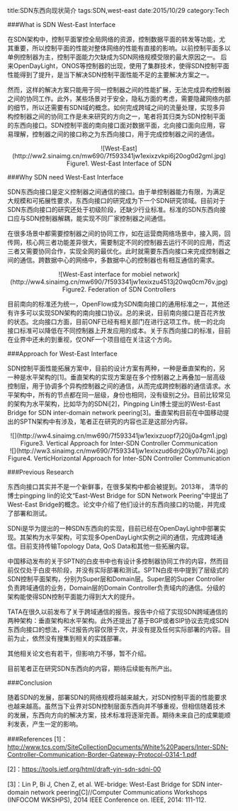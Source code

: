 title:SDN东西向现状简介
tags:SDN,west-east
date:2015/10/29
category:Tech

###What is SDN West-East Interface

在SDN架构中，控制平面掌控全局网络的资源，控制数据平面的转发等功能，尤其重要，所以控制平面的性能对整体网络的性能有直接的影响。以前控制平面多以单例控制器为主，控制平面能力欠缺成为SDN网络规模受限的最大原因之一。 后来OpenDayLight，ONOS等控制器的出现，使用了集群技术，使得SDN控制平面性能得到了提升，是当下解决SDN控制平面性能不足的主要解决方案之一。

然而，这样的解决方案只能用于同一控制器之间的性能扩展，无法完成异构控制器之间的协同工作。此外，某些场景对于安全，隐私方面的考虑，需要隐藏网络内部的细节，所以还需要有SDN域的概念。如何完成跨域之间的流量处理，实现多异构控制器之间的协同工作是未来研究的方向之一，笔者将其归类为SDN控制平面的东西向接口。SDN控制平面的南向接口面对数据平面，北向接口面向应用，容易理解，控制器之间的接口称之为东西向接口，用于完成控制器之间的通信。

<center>![West-East](http://ww2.sinaimg.cn/mw690/7f593341jw1exixzvkpi6j20og0d2gml.jpg)</center>
<center>Figure1. West-East Interface of SDN</center>

###Why SDN need West-East Interface

SDN东西向接口是定义控制器之间通信的接口。由于单控制器能力有限，为满足大规模和可拓展性要求，东西向接口的研究成为下一个SDN研究领域。目前对于SDN东西向接口的研究还处于初级阶段，还缺少行业标准。标准的SDN东西向接口应与SDN控制器解耦，能实现不同厂家控制器之间通信。

在很多场景中都需要控制器之间的协同工作，如在运营商网络场景中，接入网，回传网，核心网三者功能差异很大，需要制定不同的控制器去运行不同的应用，而这三者又需要协同合作，实现全网的最优化。此时就需要东西向接口来完成控制器之间的通信。跨数据中心的网络中，多数据中心的控制器也有相互通信的需求。

<center>![West-East interface for mobiel network](http://ww4.sinaimg.cn/mw690/7f593341jw1exixzu4513j20wq0cm76v.jpg)</center>
<center>Figure2. Federation of SDN Controllers</center>

目前南向的标准还为统一，OpenFlow成为SDN南向接口的通用标准之一，其他还有许多可以实现SDN架构的南向接口协议。总的来说，目前南向接口是百花齐放的状态。北向接口方面，目前ONF已经有相关部门在进行这项工作。统一的北向接口标准可以降低在不同控制器上开发应用的成本。关于东西向接口的标准，目前在业界中还未的到重视，仅ONF一个项目组在关注这个方向。

###Approach for West-East Interface

SDN控制平面性能拓展方案中，目前的设计方案有两种，一种是垂直架构的，另一种是水平架构的[1]。垂直架构的实现方案是在多个控制器之上再叠加一层高级控制层，用于协调多个异构控制器之间的通信，从而完成跨控制器的通信请求。水平架构中，所有的节点都在同一层级，身份也相同，没有级别之分。目前比较常见的架构为水平架构，比如华为的SDNi[2]，Pingping Lin博士提出的West-East Bridge for SDN inter-domain network peering[3]。垂直架构目前在中国移动提出的SPTN架构中有涉及，笔者正在研究的内容也正是这部分内容。

<center>![](http://ww4.sinaimg.cn/mw690/7f593341jw1exixzuopf7j20jj0a4gm1.jpg)</center>
<center>Figure3. Vertical Approach for Inter-SDN Controller Communication </center>

<center>![](http://ww3.sinaimg.cn/mw690/7f593341jw1exixzud6drj20ky07b74i.jpg)</center>
<center>Figure4. VerticHorizontal Approach for Inter-SDN Controller Communication </center>

###Previous Research

东西向接口其实并不是一个新鲜事，在很多架构中都会被提到。2013年， 清华的博士pingping lin的论文“East-West Bridge for SDN Network Peering”中提出了West-East Bridge的概念。论文中介绍了他们设计的东西向接口的功能，并完成了部署和测试。

SDNi是华为提出的一种SDN东西向的实现，目前已经在OpenDayLight中部署实现。其架构为水平架构，可实现多OpenDayLight实例之间的通信，完成跨域通信。目前支持传输Topology Data, QoS Data和其他一些拓展内容。

中国移动发布的关于SPTN的白皮书中也有设计多控制器协同工作的内容，然而目前仅仅处于白皮书阶段，并没有实际部署和测试。SPTN白皮书中提到了层级式的SDN控制平面架构，分别为Super层和Domain层。Super层的Super Controller负责跨域通信的业务，Domain层的Domain Controller负责域内的通信。分级的架构能使得SDN控制平面能力得到大大的提升。

TATA在很久以前发布了关于跨域通信的报告。报告中介绍了实现SDN跨域通信的两种架构：垂直架构和水平架构。此外还提出了基于BGP或者SIP协议去完成SDN东西向接口的想法，不过报告内容仅限于次，并没有提及任何实际部署的内容。目前为止，依然没有搜集到相关的实践部署。

其他相关论文也有若干，但影响力不够，暂不介绍。

目前笔者正在研究SDN东西向的内容，期待后续能有所产出。

###Conclusion

随着SDN的发展，部署SDN的网络规模将越来越大，对SDN控制平面的性能要求也越来越高。虽然当下业界对SDN控制层面东西向并不够重视，但相信随着技术的发展，东西向方向的解决方案，技术标准将逐渐完善。期待未来自己的成果能顺利发表，产生一定的影响。

###References
[1]：http://www.tcs.com/SiteCollectionDocuments/White%20Papers/Inter-SDN-Controller-Communication-Border-Gateway-Protocol-0314-1.pdf 

[2]：https://tools.ietf.org/html/draft-yin-sdn-sdni-00

[3]：Lin P, Bi J, Chen Z, et al. WE-bridge: West-East Bridge for SDN inter-domain network peering[C]//Computer Communications Workshops (INFOCOM WKSHPS), 2014 IEEE Conference on. IEEE, 2014: 111-112.
